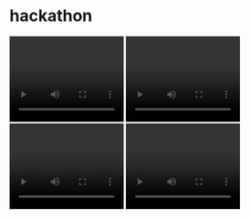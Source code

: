 
# hackathon

<video src="blob:https://www.youtube.com/e3c9c01f-f182-4bd2-a737-e144d597d312" width="200px" height="150px" controls="controls"></video>
<video src="blob:https://www.youtube.com/e3c9c01f-f182-4bd2-a737-e144d597d312" width="200px" height="150px" controls="controls"></video>
<video src="blob:https://www.youtube.com/e3c9c01f-f182-4bd2-a737-e144d597d312" width="200px" height="150px" controls="controls"></video>
<video src="blob:https://www.youtube.com/e3c9c01f-f182-4bd2-a737-e144d597d312" width="200px" height="150px" controls="controls"></video>

